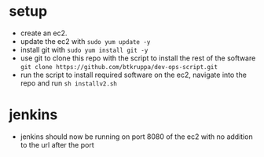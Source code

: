 # setup
* create an ec2.  
* update the ec2 with `sudo yum update -y`  
* install git with `sudo yum install git -y`  
* use git to clone this repo with the script to install the rest of the software `git clone https://github.com/btkruppa/dev-ops-script.git`  
* run the script to install required software on the ec2, navigate into the repo and run `sh installv2.sh`
# jenkins
* jenkins should now be running on port 8080 of the ec2 with no addition to the url after the port
